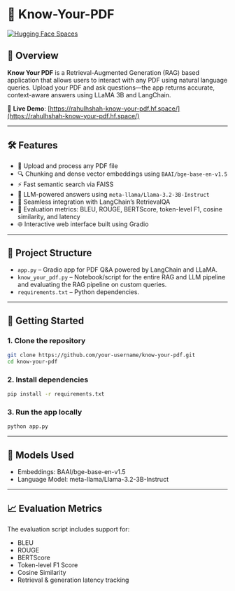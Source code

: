 # 🧠 Know-Your-PDF
[![Hugging Face Spaces](https://img.shields.io/badge/Live%20Demo-HuggingFace-blue)](https://rahulhshah-know-your-pdf.hf.space/)

## 📌 Overview

**Know Your PDF** is a Retrieval-Augmented Generation (RAG) based application that allows users to interact with any PDF using natural language queries. Upload your PDF and ask questions—the app returns accurate, context-aware answers using LLaMA 3B and LangChain.

🔗 **Live Demo**: [https://rahulhshah-know-your-pdf.hf.space/](https://rahulhshah-know-your-pdf.hf.space/)

---

## 🛠️ Features

- 📄 Upload and process any PDF file
- 🔍 Chunking and dense vector embeddings using `BAAI/bge-base-en-v1.5`
- ⚡ Fast semantic search via FAISS
- 🧠 LLM-powered answers using `meta-llama/Llama-3.2-3B-Instruct`
- 🔗 Seamless integration with LangChain’s RetrievalQA
- 🧪 Evaluation metrics: BLEU, ROUGE, BERTScore, token-level F1, cosine similarity, and latency
- 🌐 Interactive web interface built using Gradio

---

## 📂 Project Structure

- `app.py` – Gradio app for PDF Q&A powered by LangChain and LLaMA.
- `know_your_pdf.py` – Notebook/script for the entire RAG and LLM pipeline and evaluating the RAG pipeline on custom queries.
- `requirements.txt` – Python dependencies.

---

## 🚀 Getting Started

### 1. Clone the repository

```bash
git clone https://github.com/your-username/know-your-pdf.git
cd know-your-pdf
```

### 2. Install dependencies
```bash
pip install -r requirements.txt
```
### 3. Run the app locally
```bash
python app.py
```

---

## 🧠 Models Used
- Embeddings: BAAI/bge-base-en-v1.5
- Language Model: meta-llama/Llama-3.2-3B-Instruct
  
---

## 📈 Evaluation Metrics
The evaluation script includes support for:
- BLEU
- ROUGE
- BERTScore
- Token-level F1 Score
- Cosine Similarity
- Retrieval & generation latency tracking
